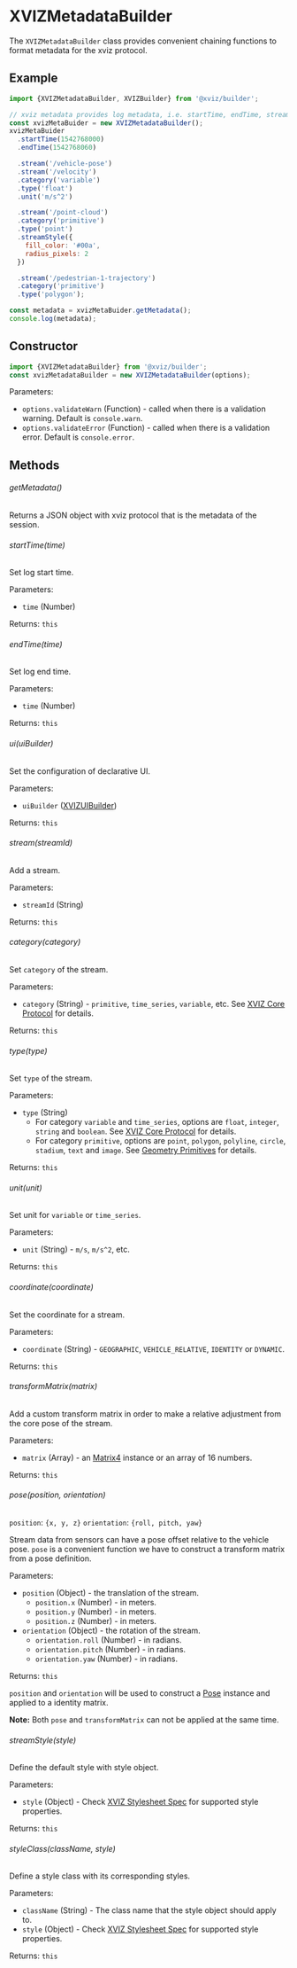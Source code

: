 # XVIZMetadataBuilder

The `XVIZMetadataBuilder` class provides convenient chaining functions to format metadata for the
xviz protocol.

## Example

```js
import {XVIZMetadataBuilder, XVIZBuilder} from '@xviz/builder';

// xviz metadata provides log metadata, i.e. startTime, endTime, streams, styles,
const xvizMetaBuider = new XVIZMetadataBuilder();
xvizMetaBuider
  .startTime(1542768000)
  .endTime(1542768060)

  .stream('/vehicle-pose')
  .stream('/velocity')
  .category('variable')
  .type('float')
  .unit('m/s^2')

  .stream('/point-cloud')
  .category('primitive')
  .type('point')
  .streamStyle({
    fill_color: '#00a',
    radius_pixels: 2
  })

  .stream('/pedestrian-1-trajectory')
  .category('primitive')
  .type('polygon');

const metadata = xvizMetaBuider.getMetadata();
console.log(metadata);
```

## Constructor

```js
import {XVIZMetadataBuilder} from '@xviz/builder';
const xvizMetadataBuilder = new XVIZMetadataBuilder(options);
```

Parameters:

- `options.validateWarn` (Function) - called when there is a validation warning. Default is
  `console.warn`.
- `options.validateError` (Function) - called when there is a validation error. Default is
  `console.error`.

## Methods

###### getMetadata()

Returns a JSON object with xviz protocol that is the metadata of the session.

###### startTime(time)

Set log start time.

Parameters:

- `time` (Number)

Returns: `this`

###### endTime(time)

Set log end time.

Parameters:

- `time` (Number)

Returns: `this`

###### ui(uiBuilder)

Set the configuration of declarative UI.

Parameters:

- `uiBuilder` ([XVIZUIBuilder](/docs/api-reference/xivz-ui-builder.md))

Returns: `this`

###### stream(streamId)

Add a stream.

Parameters:

- `streamId` (String)

Returns: `this`

###### category(category)

Set `category` of the stream.

Parameters:

- `category` (String) - `primitive`, `time_series`, `variable`, etc. See
  [XVIZ Core Protocol](/docs/protocol-schema/core-protocol.md) for details.

Returns: `this`

###### type(type)

Set `type` of the stream.

Parameters:

- `type` (String)
  - For category `variable` and `time_series`, options are `float`, `integer`, `string` and
    `boolean`. See [XVIZ Core Protocol](/docs/protocol-schema/core-protocol.md) for details.
  - For category `primitive`, options are `point`, `polygon`, `polyline`, `circle`, `stadium`,
    `text` and `image`. See [Geometry Primitives](/docs/protocol-schema/geometry-primitives.md) for
    details.

Returns: `this`

###### unit(unit)

Set unit for `variable` or `time_series`.

Parameters:

- `unit` (String) - `m/s`, `m/s^2`, etc.

Returns: `this`

###### coordinate(coordinate)

Set the coordinate for a stream.

Parameters:

- `coordinate` (String) - `GEOGRAPHIC`, `VEHICLE_RELATIVE`, `IDENTITY` or `DYNAMIC`.

Returns: `this`

###### transformMatrix(matrix)

Add a custom transform matrix in order to make a relative adjustment from the core pose of the
stream.

Parameters:

- `matrix` (Array) - an
  [Matrix4](https://github.com/uber-web/math.gl/blob/master/docs/api-reference/matrix4.md) instance
  or an array of 16 numbers.

Returns: `this`

###### pose(position, orientation)

`position`: `{x, y, z}` `orientation`: `{roll, pitch, yaw}`

Stream data from sensors can have a pose offset relative to the vehicle pose. `pose` is a convenient
function we have to construct a transform matrix from a pose definition.

Parameters:

- `position` (Object) - the translation of the stream.
  - `position.x` (Number) - in meters.
  - `position.y` (Number) - in meters.
  - `position.z` (Number) - in meters.
- `orientation` (Object) - the rotation of the stream.
  - `orientation.roll` (Number) - in radians.
  - `orientation.pitch` (Number) - in radians.
  - `orientation.yaw` (Number) - in radians.

Returns: `this`

`position` and `orientation` will be used to construct a
[Pose](https://github.com/uber-web/math.gl/blob/master/src/pose.js) instance and applied to a
identity matrix.

**Note:** Both `pose` and `transformMatrix` can not be applied at the same time.

###### streamStyle(style)

Define the default style with style object.

Parameters:

- `style` (Object) - Check [XVIZ Stylesheet Spec](/docs/protocol-schema/style-specification.md) for
  supported style properties.

Returns: `this`

###### styleClass(className, style)

Define a style class with its corresponding styles.

Parameters:

- `className` (String) - The class name that the style object should apply to.
- `style` (Object) - Check [XVIZ Stylesheet Spec](/docs/protocol-schema/style-specification.md) for
  supported style properties.

Returns: `this`
